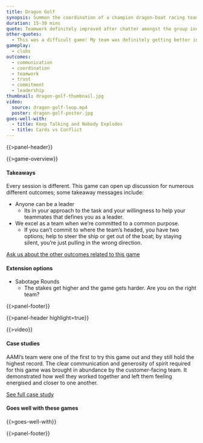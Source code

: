 ```yaml
---
title: Dragon Golf
synopsis: Summon the coordination of a champion dragon-boat racing team in this chaotic mini-golf game!
duration: 15-30 mins
quote: Teamwork definitely improved after chatter amongst the group increased.
other-quotes:
  - This was a difficult game! My team was definitely getting better in the second half.
gameplay: 
  - clubs
outcomes:
  - communication
  - coordination
  - teamwork
  - trust
  - commitment
  - leadership
thumbnail: dragon-golf-thumbnail.jpg
video:
  source: dragon-golf-loop.mp4
  poster: dragon-golf-poster.jpg
goes-well-with:
  - title: Keep Talking and Nobody Explodes
  - title: Cards vs Conflict
---
```

{{>panel-header}}

{{>game-overview}}

#### Takeaways

Every session is different. This game can open up discussion for numerous different outcomes; some takeaway messages include:
* Anyone can be a leader
  * Its in your approach to the task and your willingness to help your teammates that defines you as a leader.
* We excel as a team when we’re committed to a common purpose. 
  * If you can’t commit to where the team’s headed, you have two options; help to steer the ship or get out of the boat; by staying silent, you’re just pulling in the wrong direction.

[Ask us about the other outcomes related to this game](#)

#### Extension options
* Sabotage Rounds
  * The stakes get higher and the game gets harder. Are you on the right team?

{{>panel-footer}}

{{>panel-header highlight=true}}

{{>video}}

#### Case studies

AAMI’s team were one of the first to try this game out and they still hold the highest record. The clear communication and generosity of spirit required for this game was brought in abundance by the customer-facing team. It demonstrated how well they worked together and left them feeling energised and closer to one another. 

[See full case study](#)

#### Goes well with these games

{{>goes-well-with}}

{{>panel-footer}}